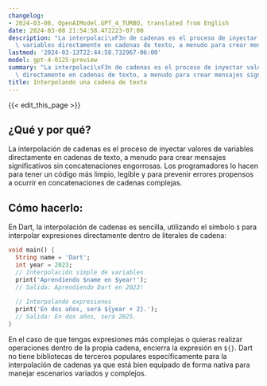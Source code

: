 ```yaml
---
changelog:
- 2024-03-08, OpenAIModel.GPT_4_TURBO, translated from English
date: 2024-03-08 21:54:58.472223-07:00
description: "La interpolaci\xF3n de cadenas es el proceso de inyectar valores de\
  \ variables directamente en cadenas de texto, a menudo para crear mensajes significativos\u2026"
lastmod: '2024-03-13T22:44:58.732967-06:00'
model: gpt-4-0125-preview
summary: "La interpolaci\xF3n de cadenas es el proceso de inyectar valores de variables\
  \ directamente en cadenas de texto, a menudo para crear mensajes significativos\u2026"
title: Interpolando una cadena de texto
---
```


{{< edit_this_page >}}

## ¿Qué y por qué?

La interpolación de cadenas es el proceso de inyectar valores de variables directamente en cadenas de texto, a menudo para crear mensajes significativos sin concatenaciones engorrosas. Los programadores lo hacen para tener un código más limpio, legible y para prevenir errores propensos a ocurrir en concatenaciones de cadenas complejas.

## Cómo hacerlo:

En Dart, la interpolación de cadenas es sencilla, utilizando el símbolo `$` para interpolar expresiones directamente dentro de literales de cadena:

```dart
void main() {
  String name = 'Dart';
  int year = 2023;
  // Interpolación simple de variables
  print('Aprendiendo $name en $year!');
  // Salida: Aprendiendo Dart en 2023!
  
  // Interpolando expresiones
  print('En dos años, será ${year + 2}.');
  // Salida: En dos años, será 2025.
}
```

En el caso de que tengas expresiones más complejas o quieras realizar operaciones dentro de la propia cadena, encierra la expresión en `${}`. Dart no tiene bibliotecas de terceros populares específicamente para la interpolación de cadenas ya que está bien equipado de forma nativa para manejar escenarios variados y complejos.
